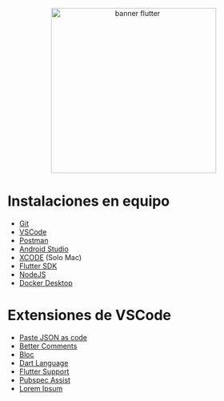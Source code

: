 <p align="center">
    <img src="https://res.cloudinary.com/nitishk72/image/upload/v1606933035/nstack_in/blog/flutter/flutter-banner.png" alt="banner flutter" width="330"/>
</p>

# Instalaciones en equipo
- [Git](https://git-scm.com)
- [VSCode](https://code.visualstudio.com)
- [Postman](https://www.postman.com)
- [Android Studio](https://developer.android.com/studio?gad_source=1&gclid=Cj0KCQjwxeyxBhC7ARIsAC7dS39HlhQlTO7Yp9pz1a9jv5Na1BIe-T3fXfD8K5bsCKZIsHiG-ujwGhoaAokHEALw_wcB&gclsrc=aw.ds&hl=es-419)
- [XCODE](https://apps.apple.com/es/app/xcode/id497799835?mt=12) (Solo Mac)
- [Flutter SDK](https://docs.flutter.dev/get-started/install)
- [NodeJS](https://nodejs.org/en)
- [Docker Desktop](https://www.docker.com/products/docker-desktop/)

# Extensiones de VSCode
- [Paste JSON as code](https://marketplace.visualstudio.com/items?itemName=quicktype.quicktype)
- [Better Comments](https://marketplace.visualstudio.com/items?itemName=aaron-bond.better-comments)
- [Bloc](https://marketplace.visualstudio.com/items?itemName=FelixAngelov.bloc)
- [Dart Language](https://marketplace.visualstudio.com/items?itemName=Dart-Code.dart-code)
- [Flutter Support](https://marketplace.visualstudio.com/items?itemName=Dart-Code.flutter)
- [Pubspec Assist](https://marketplace.visualstudio.com/items?itemName=jeroen-meijer.pubspec-assist)
- [Lorem Ipsum](https://marketplace.visualstudio.com/items?itemName=Tyriar.lorem-ipsum)